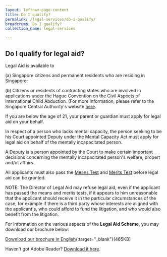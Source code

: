 ```yaml
---
layout: leftnav-page-content
title: Do I qualify?
permalink: /legal-services/do-i-qualify/
breadcrumb: Do I qualify?
collection_name: legal-services

---
```


Do I qualify for legal aid?
---

Legal Aid is available to


(a) Singapore citizens and permanent residents who are residing in Singapore;

(b) Citizens or residents of contracting states who are involved in applications under the Hague Convention on the Civil Aspects of International Child Abduction. (For more information, please refer to the Singapore Central Authority's website <a target="_blank" alt="MSF" href="https://www.msf.gov.sg/Singapore-Central-Authority/Pages/Hague-Convention-on-the-Civil-Aspects-of-International-Child-Abduction.aspx">here</a>.

If you are below the age of 21, your parent or guardian must apply for legal aid on your behalf.
 
In respect of a person who lacks mental capacity, the person seeking to be his Court appointed Deputy under the Mental Capacity Act must apply for legal aid on behalf of the mentally incapacitated person.

A Deputy is a person appointed by the Court to make certain important decisions concerning the mentally incapacitated person's welfare, propert and/ot affairs. 

All applicants must also pass the <a href="/legal-services/taking-the-means-test/">Means Test</a> and <a href="/legal-services/taking-the-merits-test/">Merits Test</a> before legal aid can be granted.

NOTE: The Director of Legal Aid may refuse legal aid, even if the applicant has passed the means and merits tests, if it appears to him unreasonable that the applicant should receive it in the particular circumstances of the case, for example if there is a third party whose interests are aligned with the applicant's, who could afford to fund the litigation, and who would also benefit from the litigation.
 
For information on the various aspects of the **Legal Aid Scheme**, you may download our brochure below:

[Download our brochure in English](/files/LegalAidBureau-Flyer.pdf){:target="_blank"}(465KB)

Haven't got Adobe Reader?  [Download it here](http://get.adobe.com/reader/otherversions/).
